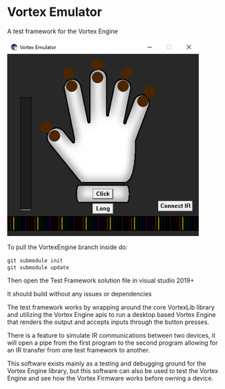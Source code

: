 # Vortex Emulator
A test framework for the Vortex Engine

<img src="/screenshot.png" />

To pull the VortexEngine branch inside do:
```
git submodule init
git submodule update
```

Then open the Test Framework solution file in visual studio 2019+

It should build without any issues or dependencies

The test framework works by wrapping around the core VortexLib library
and utilizing the Vortex Engine apis to run a desktop based Vortex Engine
that renders the output and accepts inputs through the button presses.

There is a feature to simulate IR communications between two devices,
it will open a pipe from the first program to the second program allowing
for an IR transfer from one test framework to another.

This software exists mainly as a testing and debugging ground for the
Vortex Engine library, but this software can also be used to test the
Vortex Engine and see how the Vortex Firmware works before owning a device.
